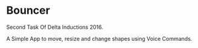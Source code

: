 # Bouncer

Second Task Of Delta Inductions 2016.

A Simple App to move, resize and change shapes using Voice Commands.
